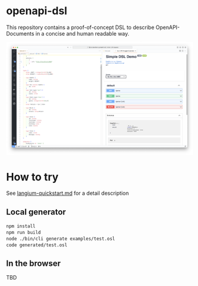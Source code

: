 # openapi-dsl

This repository contains a proof-of-concept DSL to describe OpenAPI-Documents in a concise and human readable way.

![Screenshot VS Code](./docs/sample.png "Screenshot showing VS Code with DSL open")

# How to try

See [langium-quickstart.md](langium-quickstart.md) for a detail description

## Local generator

```sh
npm install
npm run build
node ./bin/cli generate examples/test.osl
code generated/test.osl
```

## In the browser

TBD
